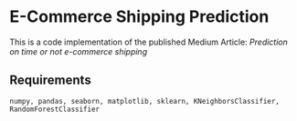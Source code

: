 # E-Commerce Shipping Prediction
This is a code implementation of the published Medium Article: *Prediction on time or not e-commerce shipping*  


## Requirements
```
numpy, pandas, seaborn, matplotlib, sklearn, KNeighborsClassifier, RandomForestClassifier
```
